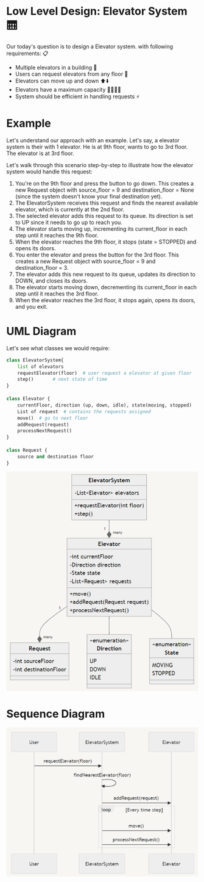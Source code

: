 # Low Level Design: Elevator System 🛗

Our today's question is to design a Elevator system. with following requirements: 📋

- Multiple elevators in a building 🏢
- Users can request elevators from any floor 🔢
- Elevators can move up and down ⬆️⬇️
- Elevators have a maximum capacity 🧍‍♂️🧍‍♀️
- System should be efficient in handling requests ⚡

# Example

Let's understand our approach with an example. Let's say, a elevator system is their with 1 elevator. He is at 9th floor, wants to go to 3rd floor. The elevator is at 3rd floor.

Let's walk through this scenario step-by-step to illustrate how the elevator system would handle this request:

1. You're on the 9th floor and press the button to go down. This creates a new Request object with source_floor = 9 and destination_floor = None (since the system doesn't know your final destination yet).
2. The ElevatorSystem receives this request and finds the nearest available elevator, which is currently at the 2nd floor.
3. The selected elevator adds this request to its queue. Its direction is set to UP since it needs to go up to reach you.
4. The elevator starts moving up, incrementing its current_floor in each step until it reaches the 9th floor.
5. When the elevator reaches the 9th floor, it stops (state = STOPPED) and opens its doors.
6. You enter the elevator and press the button for the 3rd floor. This creates a new Request object with source_floor = 9 and destination_floor = 3.
7. The elevator adds this new request to its queue, updates its direction to DOWN, and closes its doors.
8. The elevator starts moving down, decrementing its current_floor in each step until it reaches the 3rd floor.
9. When the elevator reaches the 3rd floor, it stops again, opens its doors, and you exit.

# UML Diagram

Let's see what classes we would require:

```python
class ElevatorSystem{
    list of elevators
    requestElevator(floor)  # user request a elevator at given floor
    step()       # next state of time
}

class Elevator {
    currentFloor, direction (up, down, idle), state(moving, stopped)
    List of request  # contains the requests assigned
    move()  # go to next floor
    addRequest(request)
    processNextRequest()
}

class Request {
    source and destination floor
}
```

![UML Diagram](image.png)

# Sequence Diagram

![Sequence Diagram](image-1.png)



